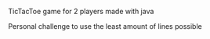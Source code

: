 TicTacToe game for 2 players made with java

Personal challenge to use the least amount of lines possible
